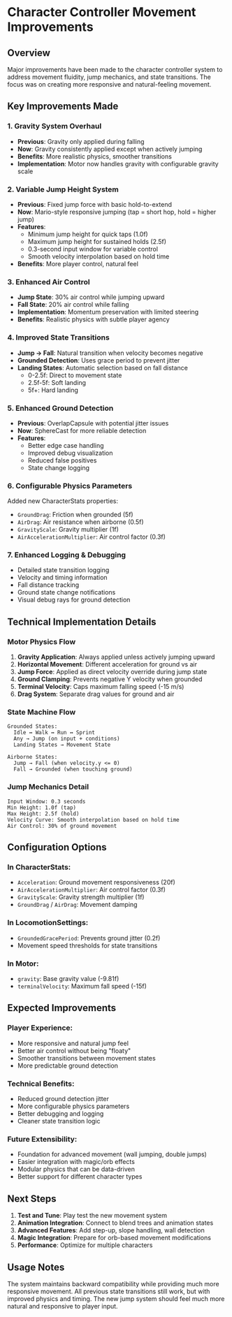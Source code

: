 # Character Controller Movement Improvements

## Overview

Major improvements have been made to the character controller system to address movement fluidity, jump mechanics, and state transitions. The focus was on creating more responsive and natural-feeling movement.

## Key Improvements Made

### 1. **Gravity System Overhaul**

- **Previous**: Gravity only applied during falling
- **Now**: Gravity consistently applied except when actively jumping
- **Benefits**: More realistic physics, smoother transitions
- **Implementation**: Motor now handles gravity with configurable gravity scale

### 2. **Variable Jump Height System**

- **Previous**: Fixed jump force with basic hold-to-extend
- **Now**: Mario-style responsive jumping (tap = short hop, hold = higher jump)
- **Features**:
  - Minimum jump height for quick taps (1.0f)
  - Maximum jump height for sustained holds (2.5f)
  - 0.3-second input window for variable control
  - Smooth velocity interpolation based on hold time
- **Benefits**: More player control, natural feel

### 3. **Enhanced Air Control**

- **Jump State**: 30% air control while jumping upward
- **Fall State**: 20% air control while falling
- **Implementation**: Momentum preservation with limited steering
- **Benefits**: Realistic physics with subtle player agency

### 4. **Improved State Transitions**

- **Jump → Fall**: Natural transition when velocity becomes negative
- **Grounded Detection**: Uses grace period to prevent jitter
- **Landing States**: Automatic selection based on fall distance
  - 0-2.5f: Direct to movement state
  - 2.5f-5f: Soft landing
  - 5f+: Hard landing

### 5. **Enhanced Ground Detection**

- **Previous**: OverlapCapsule with potential jitter issues
- **Now**: SphereCast for more reliable detection
- **Features**:
  - Better edge case handling
  - Improved debug visualization
  - Reduced false positives
  - State change logging

### 6. **Configurable Physics Parameters**

Added new CharacterStats properties:

- `GroundDrag`: Friction when grounded (5f)
- `AirDrag`: Air resistance when airborne (0.5f)
- `GravityScale`: Gravity multiplier (1f)
- `AirAccelerationMultiplier`: Air control factor (0.3f)

### 7. **Enhanced Logging & Debugging**

- Detailed state transition logging
- Velocity and timing information
- Fall distance tracking
- Ground state change notifications
- Visual debug rays for ground detection

## Technical Implementation Details

### Motor Physics Flow

1. **Gravity Application**: Always applied unless actively jumping upward
2. **Horizontal Movement**: Different acceleration for ground vs air
3. **Jump Force**: Applied as direct velocity override during jump state
4. **Ground Clamping**: Prevents negative Y velocity when grounded
5. **Terminal Velocity**: Caps maximum falling speed (-15 m/s)
6. **Drag System**: Separate drag values for ground and air

### State Machine Flow

```
Grounded States:
  Idle ↔ Walk ↔ Run ↔ Sprint
  Any → Jump (on input + conditions)
  Landing States → Movement State

Airborne States:
  Jump → Fall (when velocity.y <= 0)
  Fall → Grounded (when touching ground)
```

### Jump Mechanics Detail

```
Input Window: 0.3 seconds
Min Height: 1.0f (tap)
Max Height: 2.5f (hold)
Velocity Curve: Smooth interpolation based on hold time
Air Control: 30% of ground movement
```

## Configuration Options

### In CharacterStats:

- `Acceleration`: Ground movement responsiveness (20f)
- `AirAccelerationMultiplier`: Air control factor (0.3f)
- `GravityScale`: Gravity strength multiplier (1f)
- `GroundDrag` / `AirDrag`: Movement damping

### In LocomotionSettings:

- `GroundedGracePeriod`: Prevents ground jitter (0.2f)
- Movement speed thresholds for state transitions

### In Motor:

- `gravity`: Base gravity value (-9.81f)
- `terminalVelocity`: Maximum fall speed (-15f)

## Expected Improvements

### Player Experience:

- More responsive and natural jump feel
- Better air control without being "floaty"
- Smoother transitions between movement states
- More predictable ground detection

### Technical Benefits:

- Reduced ground detection jitter
- More configurable physics parameters
- Better debugging and logging
- Cleaner state transition logic

### Future Extensibility:

- Foundation for advanced movement (wall jumping, double jumps)
- Easier integration with magic/orb effects
- Modular physics that can be data-driven
- Better support for different character types

## Next Steps

1. **Test and Tune**: Play test the new movement system
2. **Animation Integration**: Connect to blend trees and animation states
3. **Advanced Features**: Add step-up, slope handling, wall detection
4. **Magic Integration**: Prepare for orb-based movement modifications
5. **Performance**: Optimize for multiple characters

## Usage Notes

The system maintains backward compatibility while providing much more responsive movement. All previous state transitions still work, but with improved physics and timing. The new jump system should feel much more natural and responsive to player input.
